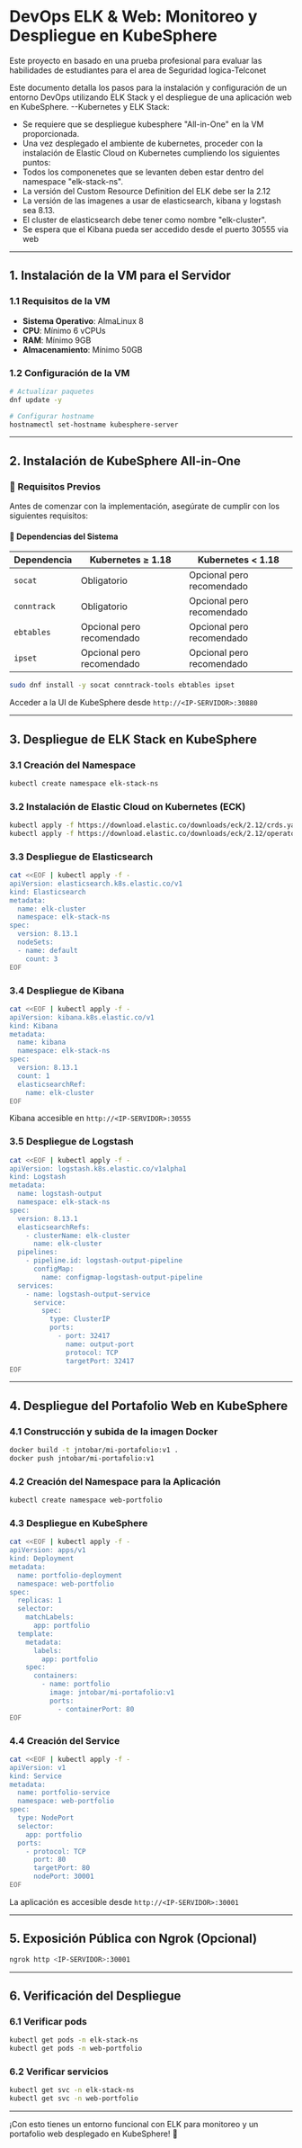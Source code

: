 # DevOps ELK & Web: Monitoreo y Despliegue en KubeSphere
Este proyecto en basado en una prueba profesional para evaluar las habilidades de estudiantes para el area de Seguridad logica-Telconet

Este documento detalla los pasos para la instalación y configuración de un entorno DevOps utilizando ELK Stack y el despliegue de una aplicación web en KubeSphere.
--Kubernetes y ELK Stack:
- Se requiere que se despliegue kubesphere "All-in-One" en la VM proporcionada.
- Una vez desplegado el ambiente de kubernetes, proceder con la instalación de Elastic Cloud on Kubernetes cumpliendo los siguientes puntos:
- Todos los componenetes que se levanten deben estar dentro del namespace "elk-stack-ns".
- La versión del Custom Resource Definition del ELK debe ser la 2.12
- La versión de las imagenes a usar de elasticsearch, kibana y logstash sea 8.13.
- El cluster de elasticsearch debe tener como nombre "elk-cluster".
- Se espera que el Kibana pueda ser accedido desde el puerto 30555 via web

---

## 1. Instalación de la VM para el Servidor

### 1.1 Requisitos de la VM
- **Sistema Operativo**: AlmaLinux 8
- **CPU**: Mínimo 6 vCPUs
- **RAM**: Mínimo 9GB
- **Almacenamiento**: Mínimo 50GB

### 1.2 Configuración de la VM
```bash
# Actualizar paquetes
dnf update -y

# Configurar hostname
hostnamectl set-hostname kubesphere-server
```

---

## 2. Instalación de KubeSphere All-in-One

### 🔧 Requisitos Previos  

Antes de comenzar con la implementación, asegúrate de cumplir con los siguientes requisitos:  

#### 📌 Dependencias del Sistema  

| Dependencia  | Kubernetes ≥ 1.18 | Kubernetes < 1.18 |
|-------------|-------------------|-------------------|
| `socat`     | Obligatorio       | Opcional pero recomendado |
| `conntrack` | Obligatorio       | Opcional pero recomendado |
| `ebtables`  | Opcional pero recomendado | Opcional pero recomendado |
| `ipset`     | Opcional pero recomendado | Opcional pero recomendado |

```bash
sudo dnf install -y socat conntrack-tools ebtables ipset
```

Acceder a la UI de KubeSphere desde `http://<IP-SERVIDOR>:30880`

---

## 3. Despliegue de ELK Stack en KubeSphere

### 3.1 Creación del Namespace
```bash
kubectl create namespace elk-stack-ns
```

### 3.2 Instalación de Elastic Cloud on Kubernetes (ECK)
```bash
kubectl apply -f https://download.elastic.co/downloads/eck/2.12/crds.yaml
kubectl apply -f https://download.elastic.co/downloads/eck/2.12/operator.yaml
```

### 3.3 Despliegue de Elasticsearch
```bash
cat <<EOF | kubectl apply -f -
apiVersion: elasticsearch.k8s.elastic.co/v1
kind: Elasticsearch
metadata:
  name: elk-cluster
  namespace: elk-stack-ns
spec:
  version: 8.13.1
  nodeSets:
  - name: default
    count: 3
EOF
```

### 3.4 Despliegue de Kibana
```bash
cat <<EOF | kubectl apply -f -
apiVersion: kibana.k8s.elastic.co/v1
kind: Kibana
metadata:
  name: kibana
  namespace: elk-stack-ns
spec:
  version: 8.13.1
  count: 1
  elasticsearchRef:
    name: elk-cluster
EOF
```

Kibana accesible en `http://<IP-SERVIDOR>:30555`

### 3.5 Despliegue de Logstash
```bash
cat <<EOF | kubectl apply -f -
apiVersion: logstash.k8s.elastic.co/v1alpha1
kind: Logstash
metadata:
  name: logstash-output
  namespace: elk-stack-ns
spec:
  version: 8.13.1
  elasticsearchRefs:
    - clusterName: elk-cluster
      name: elk-cluster
  pipelines:
    - pipeline.id: logstash-output-pipeline
      configMap:
        name: configmap-logstash-output-pipeline
  services:
    - name: logstash-output-service
      service:
        spec:
          type: ClusterIP
          ports:
            - port: 32417
              name: output-port
              protocol: TCP
              targetPort: 32417
EOF
```

---

## 4. Despliegue del Portafolio Web en KubeSphere

### 4.1 Construcción y subida de la imagen Docker
```bash
docker build -t jntobar/mi-portafolio:v1 .
docker push jntobar/mi-portafolio:v1
```

### 4.2 Creación del Namespace para la Aplicación
```bash
kubectl create namespace web-portfolio
```

### 4.3 Despliegue en KubeSphere
```bash
cat <<EOF | kubectl apply -f -
apiVersion: apps/v1
kind: Deployment
metadata:
  name: portfolio-deployment
  namespace: web-portfolio
spec:
  replicas: 1
  selector:
    matchLabels:
      app: portfolio
  template:
    metadata:
      labels:
        app: portfolio
    spec:
      containers:
        - name: portfolio
          image: jntobar/mi-portafolio:v1
          ports:
            - containerPort: 80
EOF
```

### 4.4 Creación del Service
```bash
cat <<EOF | kubectl apply -f -
apiVersion: v1
kind: Service
metadata:
  name: portfolio-service
  namespace: web-portfolio
spec:
  type: NodePort
  selector:
    app: portfolio
  ports:
    - protocol: TCP
      port: 80
      targetPort: 80
      nodePort: 30001
EOF
```

La aplicación es accesible desde `http://<IP-SERVIDOR>:30001`

---

## 5. Exposición Pública con Ngrok (Opcional)

```bash
ngrok http <IP-SERVIDOR>:30001
```

---

## 6. Verificación del Despliegue

### 6.1 Verificar pods
```bash
kubectl get pods -n elk-stack-ns
kubectl get pods -n web-portfolio
```

### 6.2 Verificar servicios
```bash
kubectl get svc -n elk-stack-ns
kubectl get svc -n web-portfolio
```

---

¡Con esto tienes un entorno funcional con ELK para monitoreo y un portafolio web desplegado en KubeSphere! 🎉


